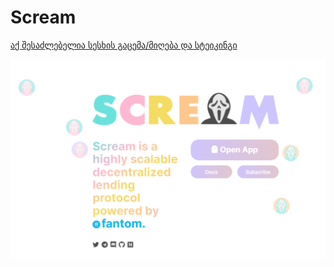 # Scream

[აქ შესაძლებელია სესხის გაცემა/მიღება და სტეიკინგი](https://scream.sh)



![](../.gitbook/assets/scream.png)
